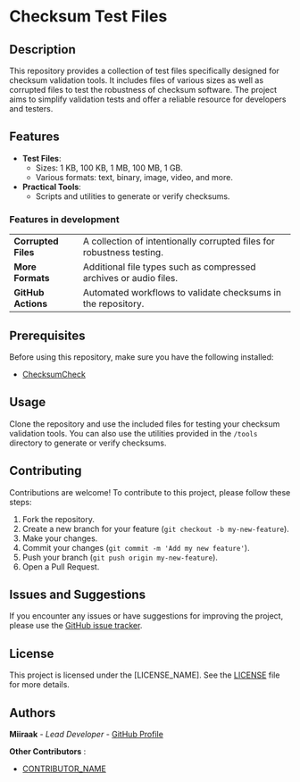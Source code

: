 # Checksum Test Files

## Description

This repository provides a collection of test files specifically designed for checksum validation tools. It includes files of various sizes as well as corrupted files to test the robustness of checksum software. The project aims to simplify validation tests and offer a reliable resource for developers and testers.

## Features
- **Test Files**:
  - Sizes: 1 KB, 100 KB, 1 MB, 100 MB, 1 GB.
  - Various formats: text, binary, image, video, and more.
- **Practical Tools**:
  - Scripts and utilities to generate or verify checksums.

### Features in development
|||
|---|---|
| **Corrupted Files** | A collection of intentionally corrupted files for robustness testing. | 
| **More Formats** | Additional file types such as compressed archives or audio files. |
| **GitHub Actions** | Automated workflows to validate checksums in the repository. |

## Prerequisites

Before using this repository, make sure you have the following installed:

- [ChecksumCheck](https://github.com/Miiraak/ChecksumCheck)

## Usage

Clone the repository and use the included files for testing your checksum validation tools. You can also use the utilities provided in the `/tools` directory to generate or verify checksums.

## Contributing

Contributions are welcome! To contribute to this project, please follow these steps:

1. Fork the repository.
2. Create a new branch for your feature (`git checkout -b my-new-feature`).
3. Make your changes.
4. Commit your changes (`git commit -m 'Add my new feature'`).
5. Push your branch (`git push origin my-new-feature`).
6. Open a Pull Request.

## Issues and Suggestions

If you encounter any issues or have suggestions for improving the project, please use the [GitHub issue tracker](https://github.com/Miiraak/checksum-test-files/issues).

## License

This project is licensed under the [LICENSE_NAME]. See the [LICENSE](./LICENSE) file for more details.

## Authors

**Miiraak** - *Lead Developer* - [GitHub Profile](https://github.com/Miiraak)

**Other Contributors** : 
- [CONTRIBUTOR_NAME](https://github.com/his-username/)
